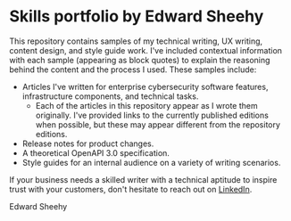 # Skills portfolio by Edward Sheehy

This repository contains samples of my technical writing, UX writing, content design, and style guide work. I've included contextual information with each sample (appearing as block quotes) to explain the reasoning behind the content and the process I used. These samples include:

*  Articles I've written for enterprise cybersecurity software features, infrastructure components, and technical tasks.
   *  Each of the articles in this repository appear as I wrote them originally. I've provided links to the currently published editions when possible, but these may appear different from the repository editions.
*  Release notes for product changes.
*  A theoretical OpenAPI 3.0 specification.
*  Style guides for an internal audience on a variety of writing scenarios.

If your business needs a skilled writer with a technical aptitude to inspire trust with your customers, don't hesitate to reach out on [LinkedIn](https://www.linkedin.com/in/edward-sheehy-32999682/).

Edward Sheehy
